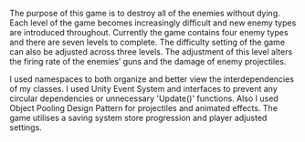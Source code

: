 The purpose of this game is to destroy all of the enemies without dying. Each level of the game becomes increasingly difficult and new enemy types are introduced throughout. Currently the game contains four enemy types and there are seven levels to complete. The difficulty setting of the game can also be adjusted across three levels. The adjustment of this level alters the firing rate of the enemies’ guns and the damage of enemy projectiles.

I used namespaces to both organize and better view the interdependencies of my classes. I used Unity Event System and interfaces to prevent any circular dependencies or unnecessary 'Update()' functions. Also I used Object Pooling Design Pattern for projectiles and animated effects. The game utilises a saving system store progression and player adjusted settings. 




